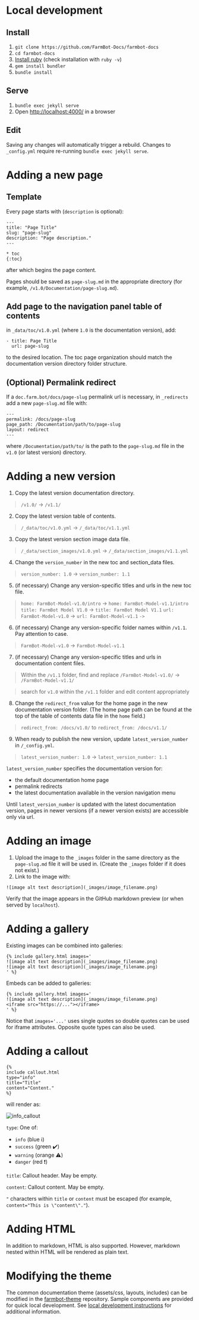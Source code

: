 
# Local development

## Install

1. `git clone https://github.com/FarmBot-Docs/farmbot-docs`
0. `cd farmbot-docs`
0. [Install ruby](https://www.ruby-lang.org/en/documentation/installation/)
(check installation with `ruby -v`)
0. `gem install bundler`
0. `bundle install`

## Serve

1. `bundle exec jekyll serve`
0. Open [http://localhost:4000/](http://localhost:4000/) in a browser


## Edit

Saving any changes will automatically trigger a rebuild.
Changes to `_config.yml` require re-running `bundle exec jekyll serve`.


# Adding a new page

## Template

Every page starts with (`description` is optional):

```
---
title: "Page Title"
slug: "page-slug"
description: "Page description."
---

* toc
{:toc}

```

after which begins the page content.

Pages should be saved as `page-slug.md` in the appropriate directory
(for example, `/v1.0/Documentation/page-slug.md`).

## Add page to the navigation panel table of contents

in `_data/toc/v1.0.yml` (where `1.0` is the documentation version), add:

```
- title: Page Title
  url: page-slug
```

to the desired location. The toc page organization should match the
documentation version directory folder structure.

## (Optional) Permalink redirect

If a `doc.farm.bot/docs/page-slug` permalink url is necessary,
in `_redirects` add a new `page-slug.md` file with:

```
---
permalink: /docs/page-slug
page_path: /Documentation/path/to/page-slug
layout: redirect
---
```

where `/Documentation/path/to/` is the path to the `page-slug.md` file
in the `v1.0` (or latest version) directory.


# Adding a new version

1. Copy the latest version documentation directory.

> `/v1.0/` -> `/v1.1/`

2. Copy the latest version table of contents.

> `/_data/toc/v1.0.yml` -> `/_data/toc/v1.1.yml`

3. Copy the latest version section image data file.

> `/_data/section_images/v1.0.yml` -> `/_data/section_images/v1.1.yml`

4. Change the `version_number` in the new toc and section_data files.

> `version_number: 1.0` -> `version_number: 1.1`

5. (if necessary)
Change any version-specific titles and urls in the new toc file.

> `home: FarmBot-Model-v1.0/intro` -> `home: FarmBot-Model-v1.1/intro`
> `title: FarmBot Model V1.0` -> `title: FarmBot Model V1.1`
> `url: FarmBot-Model-v1.0` -> `url: FarmBot-Model-v1.1`
> `` -> ``

6. (if necessary)
Change any version-specific folder names within `/v1.1`. Pay attention to case.

> `FarmBot-Model-v1.0` -> `FarmBot-Model-v1.1`

7. (if necessary)
Change any version-specific titles and urls in documentation content files.

> Within the `/v1.1` folder, find and replace `/FarmBot-Model-v1.0/` -> `/FarmBot-Model-v1.1/`

> search for `v1.0` within the `/v1.1` folder and edit content appropriately

8. Change the `redirect_from` value for the home page in the
new documentation version folder. (The home page path can be found at
the top of the table of contents data file in the `home` field.)

> `redirect_from: /docs/v1.0/` to `redirect_from: /docs/v1.1/`

9. When ready to publish the new version,
update `latest_version_number` in `/_config.yml`.

> `latest_version_number: 1.0` -> `latest_version_number: 1.1`

`latest_version_number` specifies the documentation version for:

 * the default documentation home page
 * permalink redirects
 * the latest documentation available in the version navigation menu

Until `latest_version_number` is updated with the latest documentation version,
pages in newer versions (if a newer version exists) are accessible only via url.

# Adding an image

1. Upload the image to the `_images` folder in the same directory as the
`page-slug.md` file it will be used in.
(Create the `_images` folder if it does not exist.)
0. Link to the image with:

```
![image alt text description](_images/image_filename.png)
```

Verify that the image appears in the GitHub markdown preview
(or when served by `localhost`).

# Adding a gallery

Existing images can be combined into galleries:

```
{% include gallery.html images='
![image alt text description](_images/image_filename.png)
![image alt text description](_images/image_filename.png)
' %}
```

Embeds can be added to galleries:

```
{% include gallery.html images='
![image alt text description](_images/image_filename.png)
<iframe src="https://..."></iframe>
' %}
```

Notice that `images='...'` uses single quotes so double quotes can be used
for iframe attributes. Opposite quote types can also be used.

# Adding a callout

```
{%
include callout.html
type="info"
title="Title"
content="Content."
%}
```
will render as:

![info_callout](https://user-images.githubusercontent.com/12681652/95519979-23babc80-097b-11eb-846f-d1acc850b253.png)

`type`: One of:
 * `info` (blue :information_source:)
 * `success` (green :heavy_check_mark:)
 * `warning` (orange :warning:)
 * `danger` (red :exclamation:)

`title`: Callout header. May be empty.

`content`: Callout content. May be empty.

`"` characters within `title` or `content` must be escaped
(for example, `content="This is \"content\"."`).

# Adding HTML

In addition to markdown, HTML is also supported.
However, markdown nested within HTML will be rendered as plain text.

# Modifying the theme

The common documentation theme (assets/css, layouts, includes) can be modified
in the [farmbot-theme](https://github.com/FarmBot-Docs/farmbot-theme) repository.
Sample components are provided for quick local development.
See [local development instructions](#local-development) for additional information.
